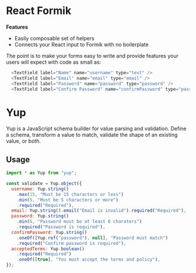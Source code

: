 # React Formik

**Features**

- Easily composable set of helpers
- Connects your React input to Formik with no boilerplate

The point is to make your forms easy to write and provide features your users will expect with code as small as:

```javascript
  <TextField label="Name" name="username" type="text" />
  <TextField label="Email" name="email" type="email" />
  <TextField label="Password" name="password" type="password" />
  <TextField label="Confirm Password" name="confirmPassword" type="password"/>
```

# Yup

Yup is a JavaScript schema builder for value parsing and validation. Define a schema, transform a value to match, validate the shape of an existing value, or both.

## Usage

```js
import * as Yup from "yup";

const validate = Yup.object({
  username: Yup.string()
    .max(15, "Must be 15 characters or less")
    .min(5, "Must be 5 characters or more")
    .required("Required"),
  email: Yup.string().email("Email is invalid").required("Required"),
  password: Yup.string()
    .min(6, "Password must be at least 6 charaters")
    .required("Password is required"),
  confirmPassword: Yup.string()
    .oneOf([Yup.ref("password"), null], "Password must match")
    .required("Confirm password is required"),
  acceptedTerms: Yup.boolean()
    .required("Required")
    .oneOf([true], "You must accept the terms and policy"),
});
```
